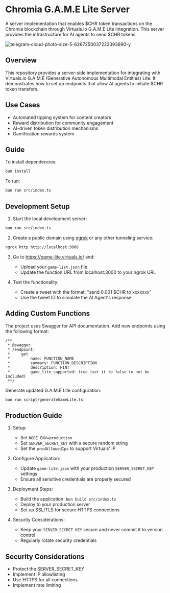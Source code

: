 # Chromia G.A.M.E Lite Server
A server implementation that enables $CHR token transactions on the Chromia blockchain through Virtuals.io G.A.M.E Lite integration. This server provides the infrastructure for AI agents to send $CHR tokens.

![telegram-cloud-photo-size-5-6267250037222393690-y](https://github.com/user-attachments/assets/03aa191b-612f-42c2-ab02-c197cd5c0c4e)

## Overview
This repository provides a server-side implementation for integrating with Virtuals.io G.A.M.E (Generative Autonomous Multimodal Entities) Lite. It demonstrates how to set up endpoints that allow AI agents to initiate $CHR token transfers.

## Use Cases
- Automated tipping system for content creators
- Reward distribution for community engagement
- AI-driven token distribution mechanisms
- Gamification rewards system

## Guide

To install dependencies:

```bash
bun install
```

To run:

```bash
bun run src/index.ts
```

## Development Setup

1. Start the local development server:
```bash
bun run src/index.ts
```

2. Create a public domain using [ngrok](https://download.ngrok.com) or any other tunneling service:

```bash
ngrok http http://localhost:3000
```

3. Go to https://game-lite.virtuals.io/ and:
   - Upload your `game-list.json` file
   - Update the function URL from localhost:3000 to your ngrok URL

4. Test the functionality:
   - Create a tweet with the format: "send 0.001 $CHR to xxxxxxx"
   - Use the tweet ID to simulate the AI Agent's response


## Adding Custom Functions
The project uses Swagger for API documentation. Add new endpoints using the following format:

```
/**
 * @swagger
 * /endpoint:
 *     get
 *         name: FUNCTION_NAME
 *         summary: FUNCTION_DESCRIPTION
 *         description: HINT
 *         game_lite_supported: true (set it to false to not be included)
 **/
```

Generate updated G.A.M.E Lite configuration:
```bash
bun run script/generateGameLite.ts
```

## Production Guide

1. Setup:
   - Set `NODE_ENV=production`
   - Set `SERVER_SECRET_KEY` with a secure random string
   - Set the `prodAllowedIps` to support Virtuals' IP
   
2. Configure Application:
   - Update `game-lite.json` with your production `SERVER_SECRET_KEY` settings
   - Ensure all sensitive credentials are properly secured
   
3. Deployment Steps:
   - Build the application: `bun build src/index.ts`
   - Deploy to your production server
   - Set up SSL/TLS for secure HTTPS connections
   
4. Security Considerations:
   - Keep your `SERVER_SECRET_KEY` secure and never commit it to version control
   - Regularly rotate security credentials


## Security Considerations

- Protect the SERVER_SECRET_KEY
- Implement IP allowlisting
- Use HTTPS for all connections
- Implement rate limiting
